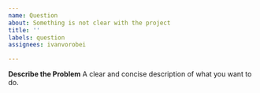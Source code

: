 ```yaml
---
name: Question
about: Something is not clear with the project
title: ''
labels: question
assignees: ivanvorobei

---
```


**Describe the Problem**
A clear and concise description of what you want to do.
